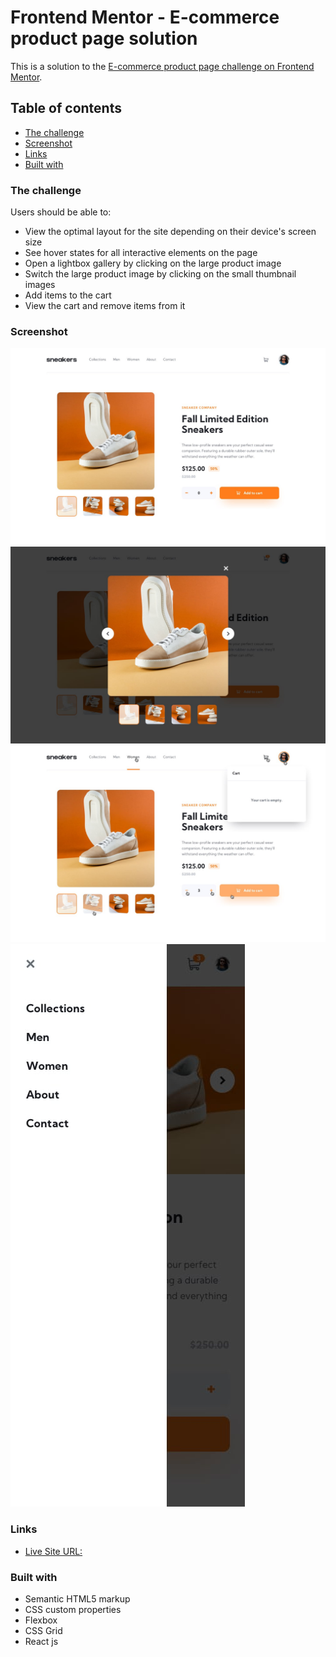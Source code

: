 # Frontend Mentor - E-commerce product page solution

This is a solution to the [E-commerce product page challenge on Frontend Mentor](https://www.frontendmentor.io/challenges/ecommerce-product-page-UPsZ9MJp6).

## Table of contents

- [The challenge](#the-challenge)
- [Screenshot](#screenshot)
- [Links](#Links)
- [Built with](#built-with)

### The challenge

Users should be able to:

- View the optimal layout for the site depending on their device's screen size
- See hover states for all interactive elements on the page
- Open a lightbox gallery by clicking on the large product image
- Switch the large product image by clicking on the small thumbnail images
- Add items to the cart
- View the cart and remove items from it

### Screenshot

![](./design/desktop-design.jpg)
![](./design/desktop-design-lightbox.jpg)
![](./design/active-states-basket-empty.jpg)
![](./design/mobile-menu.jpg)

### Links

- [Live Site URL:](https://e-commerce-product-page-demo.vercel.app/)

### Built with

- Semantic HTML5 markup
- CSS custom properties
- Flexbox
- CSS Grid
- React js
